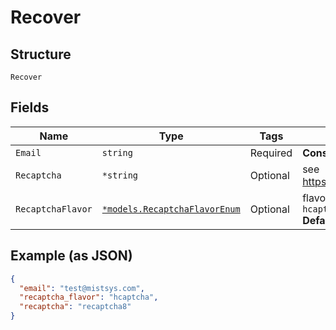 
# Recover

## Structure

`Recover`

## Fields

| Name | Type | Tags | Description |
|  --- | --- | --- | --- |
| `Email` | `string` | Required | **Constraints**: *Maximum Length*: `64` |
| `Recaptcha` | `*string` | Optional | see https://www.google.com/recaptcha/ |
| `RecaptchaFlavor` | [`*models.RecaptchaFlavorEnum`](../../doc/models/recaptcha-flavor-enum.md) | Optional | flavor of the captcha. enum: `google`, `hcaptcha`<br>**Default**: `"google"` |

## Example (as JSON)

```json
{
  "email": "test@mistsys.com",
  "recaptcha_flavor": "hcaptcha",
  "recaptcha": "recaptcha8"
}
```

